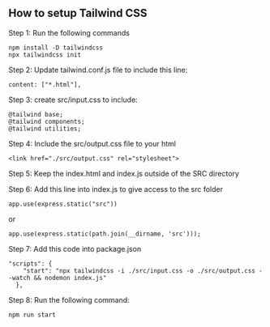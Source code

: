 ## How to setup Tailwind CSS

Step 1: Run the following commands

```
npm install -D tailwindcss
npx tailwindcss init
```

Step 2: Update tailwind.conf.js file to include this line:
```
content: ["*.html"],
```

Step 3: create src/input.css to include:
```
@tailwind base;
@tailwind components;
@tailwind utilities;
```

Step 4: Include the src/output.css file to your html
```
<link href="./src/output.css" rel="stylesheet">
```

Step 5: Keep the index.html and index.js outside of the SRC directory

Step 6: Add this line into index.js to give access to the src folder
```
app.use(express.static("src"))
```
or
```
app.use(express.static(path.join(__dirname, 'src')));
```

Step 7: Add this code into package.json
```
"scripts": {
    "start": "npx tailwindcss -i ./src/input.css -o ./src/output.css --watch && nodemon index.js"
  },
```

Step 8: Run the following command:
```
npm run start
```
